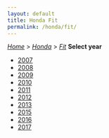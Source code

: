 ```yaml
---
layout: default
title: Honda Fit
permalink: /honda/fit/
---
```

[*Home*](/) > [*Honda*](/honda/) > [*Fit*](/honda/fit/)
**Select year**
- [2007](/honda/fit/2007/)
- [2008](/honda/fit/2008/)
- [2009](/honda/fit/2009/)
- [2010](/honda/fit/2010/)
- [2011](/honda/fit/2011/)
- [2012](/honda/fit/2012/)
- [2013](/honda/fit/2013/)
- [2015](/honda/fit/2015/)
- [2016](/honda/fit/2016/)
- [2017](/honda/fit/2017/)